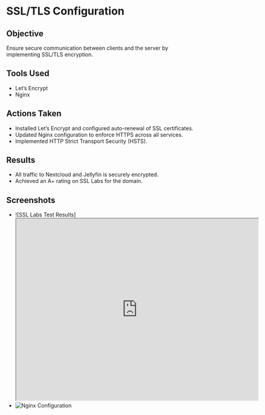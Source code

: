 # SSL/TLS Configuration
## Objective
Ensure secure communication between clients and the server by implementing SSL/TLS encryption.

## Tools Used
- Let’s Encrypt
- Nginx

## Actions Taken
- Installed Let’s Encrypt and configured auto-renewal of SSL certificates.
- Updated Nginx configuration to enforce HTTPS across all services.
- Implemented HTTP Strict Transport Security (HSTS).

## Results
- All traffic to Nextcloud and Jellyfin is securely encrypted.
- Achieved an A+ rating on SSL Labs for the domain.

## Screenshots
- ![SSL Labs Test Results]<iframe src="https://drive.google.com/file/d/17tdR-oXmI7IpSnCG-UO3lT6iSDINuruo/preview" width="640" height="480" allow="autoplay"></iframe>
- ![Nginx Configuration](https://nextcloud.gahomeserver.duckdns.org/s/EPCfnS5mdx88Hsz/preview)

